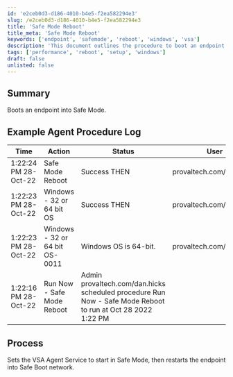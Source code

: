 ```yaml
---
id: 'e2ceb0d3-d186-4010-b4e5-f2ea582294e3'
slug: /e2ceb0d3-d186-4010-b4e5-f2ea582294e3
title: 'Safe Mode Reboot'
title_meta: 'Safe Mode Reboot'
keywords: ['endpoint', 'safemode', 'reboot', 'windows', 'vsa']
description: 'This document outlines the procedure to boot an endpoint into Safe Mode using the VSA Agent Service. It includes a summary of the process, example logs, and detailed steps to ensure successful execution.'
tags: ['performance', 'reboot', 'setup', 'windows']
draft: false
unlisted: false
---
```


## Summary

Boots an endpoint into Safe Mode.

## Example Agent Procedure Log

| Time                   | Action                                    | Status                         | User                          |
|------------------------|-------------------------------------------|--------------------------------|-------------------------------|
| 1:22:24 PM 28-Oct-22   | Safe Mode Reboot                          | Success THEN                   | provaltech.com/dan.hicks      |
| 1:22:23 PM 28-Oct-22   | Windows - 32 or 64 bit OS                | Success THEN                   | provaltech.com/dan.hicks      |
| 1:22:23 PM 28-Oct-22   | Windows - 32 or 64 bit OS-0011           | Windows OS is 64-bit.         | provaltech.com/dan.hicks      |
| 1:22:16 PM 28-Oct-22   | Run Now - Safe Mode Reboot                | Admin provaltech.com/dan.hicks scheduled procedure Run Now - Safe Mode Reboot to run at Oct 28 2022 1:22 PM |

## Process

Sets the VSA Agent Service to start in Safe Mode, then restarts the endpoint into Safe Boot network.

